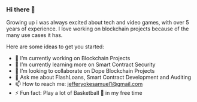 ### Hi there 👋

Growing up i was always excited about tech and video games, with over 5 years of experience. I love working on blockchain projects because of the many use cases it has.

Here are some ideas to get you started:

- 🔭 I’m currently working on Blockchain Projects
- 🌱 I’m currently learning more on Smart Contract Security
- 👯 I’m looking to collaborate on Dope Blockchain Projects
- 💬 Ask me about FlashLoans, Smart Contract Development and Auditing
- 📫 How to reach me: jefferyokesamuel1@gmail.com
- ⚡ Fun fact: Play a lot of Basketball 🏀 in my free time

